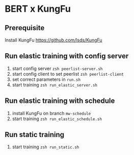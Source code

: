 # BERT x KungFu

## Prerequisite
Install KungFu
https://github.com/lsds/KungFu

## Run elastic training with config server
1. start config server `zsh peerlist-server.sh`
2. start config client to set peerlist `zsh peerlist-client`
3. set correct parameters in `run.sh`
4. start training `zsh run_elastic_server.sh`

## Run elastic training with schedule
1. install KungFu on branch `mw-schedule`
2. start training `zsh run_elastic_schedule.sh`

## Run static training
1. start training `zsh run_static.sh`
